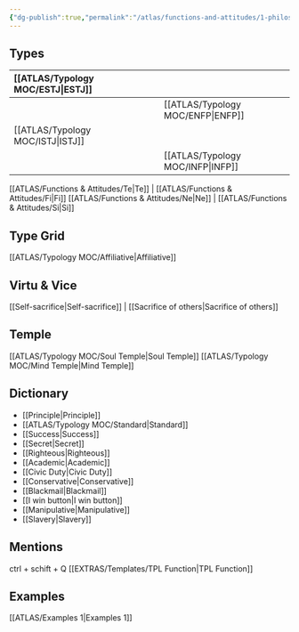 ```yaml
---
{"dg-publish":true,"permalink":"/atlas/functions-and-attitudes/1-philosopher/"}
---
```



## Types 

| [[ATLAS/Typology MOC/ESTJ\|ESTJ]]&nbsp; |   |       |  |
|:---------------|:-----------|:---------------|:---------------|
|     |  |  | [[ATLAS/Typology MOC/ENFP\|ENFP]]       |
| [[ATLAS/Typology MOC/ISTJ\|ISTJ]]       |  |      |      |
| |  |    | [[ATLAS/Typology MOC/INFP\|INFP]]       |  

[[ATLAS/Functions & Attitudes/Te\|Te]] | [[ATLAS/Functions & Attitudes/Fi\|Fi]]
[[ATLAS/Functions & Attitudes/Ne\|Ne]] | [[ATLAS/Functions & Attitudes/Si\|Si]]

## Type Grid 
[[ATLAS/Typology MOC/Affiliative\|Affiliative]] 

## Virtu & Vice
[[Self-sacrifice\|Self-sacrifice]] | [[Sacrifice of others\|Sacrifice of others]]

## Temple 
[[ATLAS/Typology MOC/Soul Temple\|Soul Temple]]
[[ATLAS/Typology MOC/Mind Temple\|Mind Temple]]

## Dictionary
- [[Principle\|Principle]]
- [[ATLAS/Typology MOC/Standard\|Standard]]
- [[Success\|Success]]
- [[Secret\|Secret]]
- [[Righteous\|Righteous]]
- [[Academic\|Academic]]
- [[Civic Duty\|Civic Duty]]
- [[Conservative\|Conservative]] 
- [[Blackmail\|Blackmail]]
- [[I win button\|I win button]]
- [[Manipulative\|Manipulative]]
- [[Slavery\|Slavery]] 

## Mentions 
ctrl + schift + Q
[[EXTRAS/Templates/TPL Function\|TPL Function]]

## Examples 
[[ATLAS/Examples 1\|Examples 1]] 
